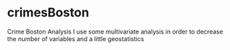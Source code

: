 # crimesBoston
Crime Boston Analysis
I use some multivariate analysis in order to decrease the number of variables and a little geostatistics

